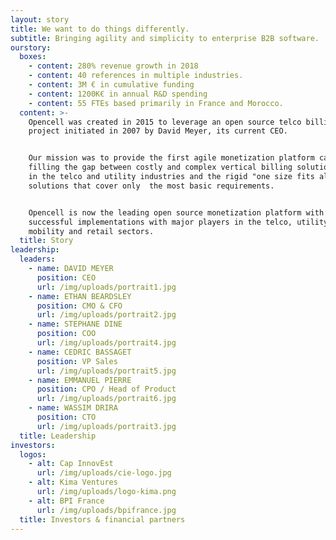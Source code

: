 ```yaml
---
layout: story
title: We want to do things differently.
subtitle: Bringing agility and simplicity to enterprise B2B software.
ourstory:
  boxes:
    - content: 280% revenue growth in 2018
    - content: 40 references in multiple industries.
    - content: 3M € in cumulative funding
    - content: 1200K€ in annual R&D spending
    - content: 55 FTEs based primarily in France and Morocco.
  content: >-
    Opencell was created in 2015 to leverage an open source telco billing
    project initiated in 2007 by David Meyer, its current CEO. 


    Our mission was to provide the first agile monetization platform capable of
    filling the gap between costly and complex vertical billing solutions used
    in the telco and utility industries and the rigid "one size fits all" SaaS
    solutions that cover only  the most basic requirements.


    Opencell is now the leading open source monetization platform with over 40
    successful implementations with major players in the telco, utility,
    mobility and retail sectors.
  title: Story
leadership:
  leaders:
    - name: DAVID MEYER
      position: CEO
      url: /img/uploads/portrait1.jpg
    - name: ETHAN BEARDSLEY
      position: CMO & CFO
      url: /img/uploads/portrait2.jpg
    - name: STEPHANE DINE
      position: COO
      url: /img/uploads/portrait4.jpg
    - name: CEDRIC BASSAGET
      position: VP Sales
      url: /img/uploads/portrait5.jpg
    - name: EMMANUEL PIERRE
      position: CPO / Head of Product
      url: /img/uploads/portrait6.jpg
    - name: WASSIM DRIRA
      position: CTO
      url: /img/uploads/portrait3.jpg
  title: Leadership
investors:
  logos:
    - alt: Cap InnovEst
      url: /img/uploads/cie-logo.jpg
    - alt: Kima Ventures
      url: /img/uploads/logo-kima.png
    - alt: BPI France
      url: /img/uploads/bpifrance.jpg
  title: Investors & financial partners
---
```

